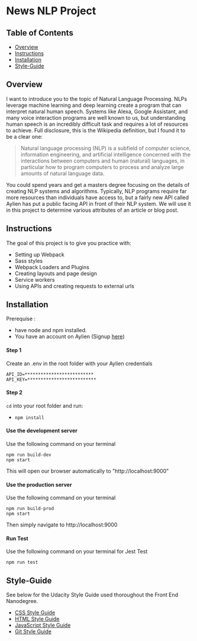 # News NLP Project

## Table of Contents

* [Overview](#overview)
* [Instructions](#instructions)
* [Installation](#installation)
* [Style-Guide](#style-guide)

## Overview
I want to introduce you to the topic of Natural Language Processing. NLPs leverage machine learning and deep learning create a program that can interpret natural human speech. Systems like Alexa, Google Assistant, and many voice interaction programs are well known to us, but understanding human speech is an incredibly difficult task and requires a lot of resources to achieve. Full disclosure, this is the Wikipedia definition, but I found it to be a clear one:

> Natural language processing (NLP) is a subfield of computer science, information engineering, and artificial intelligence
concerned with the interactions between computers and human (natural) languages, in particular how to program computers to
process and analyze large amounts of natural language data.

You could spend years and get a masters degree focusing on the details of creating NLP systems and algorithms. Typically, NLP programs require far more resources than individuals have access to, but a fairly new API called Aylien has put a public facing API in front of their NLP system. We will use it in this project to determine various attributes of an article or blog post.

## Instructions
The goal of this project is to give you practice with:
- Setting up Webpack
- Sass styles
- Webpack Loaders and Plugins
- Creating layouts and page design
- Service workers
- Using APIs and creating requests to external urls

## Installation
Prerequise : 
- have node and npm installed. 
- You have an account on Aylien (Signup [here](https://developer.aylien.com/signup))

#### Step 1
Create an .env in the root folder with your Aylien credentials
```
API_ID=**************************
API_KEY=**************************
```

#### Step 2
`cd` into your root folder and run:
- `npm install`

#### Use the development server
Use the following command on your terminal
```
npm run build-dev
npm start
```
This will open our browser automatically to "http://localhost:9000"

#### Use the production server
Use the following command on your terminal
```
npm run build-prod
npm start
```
Then simply navigate to http://localhost:9000

#### Run Test 
Use the following command on your terminal for Jest Test
```
npm run test
```

## Style-Guide

See below for the Udacity Style Guide used thoroughout the Front End Nanodegree.

* [CSS Style Guide](http://udacity.github.io/frontend-nanodegree-styleguide/css.html)
* [HTML Style Guide](http://udacity.github.io/frontend-nanodegree-styleguide/)
* [JavaScript Style Guide](http://udacity.github.io/frontend-nanodegree-styleguide/javascript.html)
* [Git Style Guide](https://udacity.github.io/git-styleguide/)